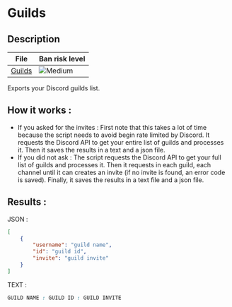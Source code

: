 # Guilds


## Description

| File | Ban risk level |
| --- | --- |
| [Guilds](../modules/Guilds.js) | ![Medium](https://img.shields.io/badge/-Medium-orange) |

Exports your Discord guilds list.


## How it works :

- If you asked for the invites :
First note that this takes a lot of time because the script needs to avoid begin rate limited by Discord. It requests the Discord API to get your entire list of guilds and processes it. Then it saves the results in a text and a json file.
- If you did not ask :
The script requests the Discord API to get your full list of guilds and processes it. Then it requests in each guild, each channel until it can creates an invite (if no invite is found, an error code is saved). Finally, it saves the results in a text file and a json file.


## Results :

JSON :
```json
[
    {
        "username": "guild name",
        "id": "guild id",
        "invite": "guild invite"
    }
]
```
TEXT :
```css
GUILD NAME : GUILD ID : GUILD INVITE
```